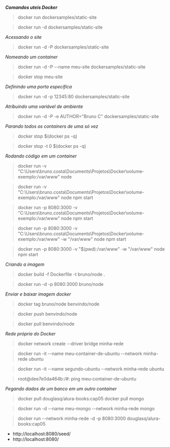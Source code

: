***Comandos uteis Docker***

>docker run dockersamples/static-site

>docker run -d dockersamples/static-site

*Acessando o site*
>docker run -d -P dockersamples/static-site

*Nomeando um container*
>docker run -d -P --name meu-site dockersamples/static-site

>docker stop meu-site

*Definindo uma porta específica*
>docker run -d -p 12345:80 dockersamples/static-site

*Atribuindo uma variável de ambiente*
>docker run -d -P -e AUTHOR="Bruno C" dockersamples/static-site

*Parando todos os containers de uma só vez*
>docker stop $(docker ps -q)

>docker stop -t 0 $(docker ps -q)

*Rodando código em um container*
>docker run -v "C:\Users\bruno.costa\Documents\Projetos\Docker\volume-exemplo:/var/www" node

>docker run -v "C:\Users\bruno.costa\Documents\Projetos\Docker\volume-exemplo:/var/www" node npm start

>docker run -p 8080:3000 -v "C:\Users\bruno.costa\Documents\Projetos\Docker\volume-exemplo:/var/www" node npm start

>docker run -p 8080:3000 -v "C:\Users\bruno.costa\Documents\Projetos\Docker\volume-exemplo:/var/www" -w "/var/www" node npm start

>docker run -p 8080:3000 -v "$(pwd):/var/www" -w "/var/www" node npm start


*Criando a imagem*

>docker build -f Dockerfile -t bruno/node .

>docker run -d -p 8080:3000 bruno/node

*Enviar e baixar imagem docker*

>docker tag bruno/node benvindo/node

>docker push benvindo/node

>docker pull benvindo/node

*Rede própria do Docker*

>docker network create --driver bridge minha-rede

>docker run -it --name meu-container-de-ubuntu --network minha-rede ubuntu

>docker run -it --name segundo-ubuntu --network minha-rede ubuntu

>root@dee7e0da464b:/#: ping meu-container-de-ubuntu


*Pegando dados de um banco em um outro container*

>docker pull douglasq/alura-books:cap05
>docker pull mongo

>docker run -d --name meu-mongo --network minha-rede mongo

>docker run --network minha-rede -d -p 8080:3000 douglasq/alura-books:cap05

- http://localhost:8080/seed/ 
- http://localhost:8080/

